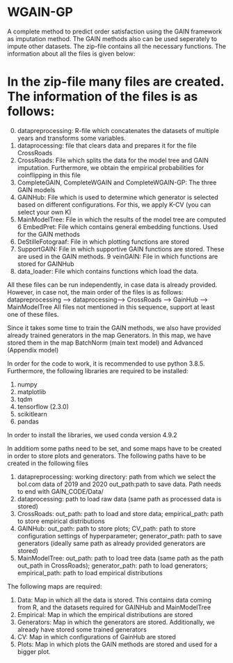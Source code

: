 # WGAIN-GP
A complete method to predict order satisfaction using the GAIN framework as imputation method. The GAIN methods also can be used seperately to impute other datasets. 
The zip-file contains all the necessary functions. The information about all the files is given below: 

# In the zip-file many files are created. The information of the files is as follows:
0.  datapreprocessing: R-file which concatenates the datasets of multiple years and transforms some variables.
1.  dataprocessing: file that clears data and prepares it for the file CrossRoads
2.  CrossRoads: File which splits the data for the model tree and GAIN imputation. 
               Furthermore, we obtain the empirical probabilities for coinflipping
               in this file
3.  CompleteGAIN, CompleteWGAIN and CompleteWGAIN-GP: The three GAIN models
4.  GAINHub: File which is used to determine which generator is selected based on 
            different configurations. For this, we apply K-CV (you can select your own K)
5.  MainModelTree: File in which the results of the model tree are computed
6   EmbedPret: File which contains general embedding functions. Used for the GAIN methods
7.  DeStilleFotograaf: File in which plotting functions are stored
8.  SupportGAIN: File in which supportive GAIN functions are stored. These are used 
                in the GAIN methods. 
9   veinGAIN: File in which functions are stored for GAINHub
10. data_loader: File which contains functions which load the data.

All these files can be run independently, in case data is already provided. 
However, in case not, the main order of the files is as follows:
datapreprocessing  --> dataprocessing--> CrossRoads --> GainHub --> MainModelTree
All files not mentioned in this sequence, support at least one of these files. 

Since it takes some time to train the GAIN methods, we also have provided already trained generators in the map
Generators. In this map, we have stored them in the map BatchNorm (main text model) and Advanced (Appendix model)

In order for the code to work, it is recommended to use python 3.8.5.
Furthermore, the following libraries are required to be installed:
1. numpy
2. matplotlib
3. tqdm
4. tensorflow (2.3.0)
5. scikitlearn
6. pandas

In order to install the libraries, we used conda version 4.9.2

In additiom some paths need to be set, and some maps have to be created in order to store plots
and generators. The following paths have to be created in the following files
1.  datapreprocessing: working directory: path from which we select the bol.com data of 2019 and 2020 
		      out_path:path to save data. Path needs to end with GAIN_CODE/Data/ 
2.  dataprocessing: path to load raw data (same path as processed data is stored)
3.  CrossRoads: out_path: path to load and store data; empirical_path: path to store empirical distributions
4.  GAINHub: out_path: path to store plots; CV_path: path to store configuration settings of hyperparameter;
             generator_path: path to save generators (ideally same path as already provided generators are stored)
5.  MainModelTree: out_path: path to load tree data (same path as the path out_path in CrossRoads); 
                   generator_path: path to load generators; empirical_path: path to load empirical distributions

The following maps are required:
1. Data: Map in which all the data is stored. This contains data coming from R, and the datasets required for GAINHub and MainModelTree
2. Empirical: Map in which the empirical distributions are stored
3. Generators: Map in which the generators are stored. Additionally, we already have stored some trained generators
4. CV: Map in which configurations of GainHub are stored
5. Plots: Map in which plots the GAIN methods are stored and used for a bigger plot. 






